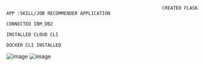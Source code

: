                                                              CREATED FLASK APP :SKILL/JOB RECOMMENDER APPLICATION
                                                                            CONNECTED IBM_DB2
                                                                            INSTALLED CLOUD CLI
                                                                            DOCKER CLI INSTALLED
![image](https://user-images.githubusercontent.com/90334389/199178636-b07bdb4d-0fbd-4999-aed4-f0226d80f9bc.png)
![image](https://user-images.githubusercontent.com/90334389/199178659-7da56cb8-173c-4932-a927-94c3dedaee95.png)

